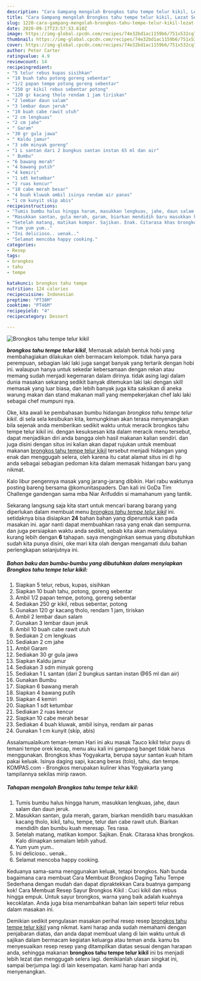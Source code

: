 ```yaml
---
description: "Cara Gampang mengolah Brongkos tahu tempe telur kikil, Lezat Sekali"
title: "Cara Gampang mengolah Brongkos tahu tempe telur kikil, Lezat Sekali"
slug: 1220-cara-gampang-mengolah-brongkos-tahu-tempe-telur-kikil-lezat-sekali
date: 2020-09-17T23:57:53.610Z
image: https://img-global.cpcdn.com/recipes/74e32bd1ac1159b6/751x532cq70/brongkos-tahu-tempe-telur-kikil-foto-resep-utama.jpg
thumbnail: https://img-global.cpcdn.com/recipes/74e32bd1ac1159b6/751x532cq70/brongkos-tahu-tempe-telur-kikil-foto-resep-utama.jpg
cover: https://img-global.cpcdn.com/recipes/74e32bd1ac1159b6/751x532cq70/brongkos-tahu-tempe-telur-kikil-foto-resep-utama.jpg
author: Peter Carter
ratingvalue: 4.9
reviewcount: 14
recipeingredient:
- "5 telur rebus kupas sisihkan"
- "10 buah tahu potong goreng sebentar"
- "1/2 papan tempe potong goreng sebentar"
- "250 gr kikil rebus sebentar potong"
- "120 gr kacang tholo rendam 1 jam tiriskan"
- "2 lembar daun salam"
- "3 lembar daun jeruk"
- "10 buah cabe rawit utuh"
- "2 cm lengkuas"
- "2 cm jahe"
- " Garam"
- "30 gr gula jawa"
- " Kaldu jamur"
- "3 sdm minyak goreng"
- "1 L santan dari 2 bungkus santan instan 65 ml dan air"
- " Bumbu"
- "6 bawang merah"
- "4 bawang putih"
- "4 kemiri"
- "1 sdt ketumbar"
- "2 ruas kencur"
- "10 cabe merah besar"
- "4 buah kluwak ambil isinya rendam air panas"
- "1 cm kunyit skip abis"
recipeinstructions:
- "Tumis bumbu halus hingga harum, masukkan lengkuas, jahe, daun salam dan daun jeruk."
- "Masukkan santan, gula merah, garam, biarkan mendidih baru masukkan kacang tholo, kikil, tahu, tempe, telur dan cabe rawit utuh. Biarkan mendidih dan bumbu kuah meresap. Tes rasa."
- "Setelah matang, matikan kompor. Sajikan. Enak. Citarasa khas brongkos. Kalo diinapkan semalam lebih yahud."
- "Yum yum yum.."
- "Ini delicioso.. uenak.."
- "Selamat mencoba happy cooking."
categories:
- Resep
tags:
- brongkos
- tahu
- tempe

katakunci: brongkos tahu tempe 
nutrition: 124 calories
recipecuisine: Indonesian
preptime: "PT38M"
cooktime: "PT46M"
recipeyield: "4"
recipecategory: Dessert

---
```



![Brongkos tahu tempe telur kikil](https://img-global.cpcdn.com/recipes/74e32bd1ac1159b6/751x532cq70/brongkos-tahu-tempe-telur-kikil-foto-resep-utama.jpg)

<b><i>brongkos tahu tempe telur kikil</i></b>, Memasak adalah bentuk hobi yang membahagiakan dilakukan oleh bermacam kelompok. tidak hanya para perempuan, sebagian laki laki juga sangat banyak yang tertarik dengan hobi ini. walaupun hanya untuk sekedar kebersamaan dengan rekan atau memang sudah menjadi kegemaran dalam dirinya. tidak asing lagi dalam dunia masakan sekarang sedikit banyak ditemukan laki laki dengan skill memasak yang luar biasa, dan lebih banyak juga kita saksikan di aneka warung makan dan stand makanan mall yang mempekerjakan chef laki laki sebagai chef mumpuni nya.

Oke, kita awali ke pembahasan bumbu hidangan <i>brongkos tahu tempe telur kikil</i>. di sela sela kesibukan kita, kemungkinan akan terasa menyenangkan bila sejenak anda memberikan sedikit waktu untuk meracik brongkos tahu tempe telur kikil ini. dengan kesuksesan kita dalam meracik menu tersebut, dapat menjadikan diri anda bangga oleh hasil makanan kalian sendiri. dan juga disini dengan situs ini kalian akan dapat rujukan untuk membuat makanan <u>brongkos tahu tempe telur kikil</u> tersebut menjadi hidangan yang enak dan menggugah selera, oleh karena itu catat alamat situs ini di hp anda sebagai sebagian pedoman kita dalam memasak hidangan baru yang nikmat.

Kalo libur pengennya masak yang jarang-jarang dibikin. Hari rabu waktunya posting bareng bersama @komunitaspaders. Dan kali ini GoDa Tim Challenge gandengan sama mba Niar Arifuddin si mamahanum yang tantik.


Sekarang langsung saja kita start untuk mencari barang barang yang diperlukan dalam membuat menu <u><i>brongkos tahu tempe telur kikil</i></u> ini. setidaknya bisa disiapkan <b>24</b> bahan bahan yang diperuntuk kan pada masakan ini. agar nanti dapat membuahkan rasa yang enak dan sempurna. dan juga persiapkan waktu anda sedikit, sebab kita akan memulainya kurang lebih dengan <b>6</b> tahapan. saya menginginkan semua yang dibutuhkan sudah kita punya disini, oke mari kita olah dengan mengamati dulu bahan perlengkapan selanjutnya ini.

<!--inarticleads1-->

##### Bahan baku dan bumbu-bumbu yang dibutuhkan dalam menyiapkan Brongkos tahu tempe telur kikil:

1. Siapkan 5 telur, rebus, kupas, sisihkan
1. Siapkan 10 buah tahu, potong, goreng sebentar
1. Ambil 1/2 papan tempe, potong, goreng sebentar
1. Sediakan 250 gr kikil, rebus sebentar, potong
1. Gunakan 120 gr kacang tholo, rendam 1 jam, tiriskan
1. Ambil 2 lembar daun salam
1. Gunakan 3 lembar daun jeruk
1. Ambil 10 buah cabe rawit utuh
1. Sediakan 2 cm lengkuas
1. Sediakan 2 cm jahe
1. Ambil  Garam
1. Sediakan 30 gr gula jawa
1. Siapkan  Kaldu jamur
1. Sediakan 3 sdm minyak goreng
1. Sediakan 1 L santan (dari 2 bungkus santan instan @65 ml dan air)
1. Gunakan  Bumbu
1. Siapkan 6 bawang merah
1. Siapkan 4 bawang putih
1. Siapkan 4 kemiri
1. Siapkan 1 sdt ketumbar
1. Sediakan 2 ruas kencur
1. Siapkan 10 cabe merah besar
1. Sediakan 4 buah kluwak, ambil isinya, rendam air panas
1. Gunakan 1 cm kunyit (skip, abis)


Assalamualaikum teman-teman Hari ini aku masak Tauco kikil telur puyu di temani tempe orek kecap, menu aku kali ini gampang banget tidak harus menggunakan. Brongkos khas Yogyakarta, berupa sayur santan kuah hitam pakai keluak. Isinya daging sapi, kacang beras (tolo), tahu, dan tempe. KOMPAS.com - Brongkos merupakan kuliner khas Yogyakarta yang tampilannya sekilas mirip rawon. 

<!--inarticleads2-->

##### Tahapan mengolah Brongkos tahu tempe telur kikil:

1. Tumis bumbu halus hingga harum, masukkan lengkuas, jahe, daun salam dan daun jeruk.
1. Masukkan santan, gula merah, garam, biarkan mendidih baru masukkan kacang tholo, kikil, tahu, tempe, telur dan cabe rawit utuh. Biarkan mendidih dan bumbu kuah meresap. Tes rasa.
1. Setelah matang, matikan kompor. Sajikan. Enak. Citarasa khas brongkos. Kalo diinapkan semalam lebih yahud.
1. Yum yum yum..
1. Ini delicioso.. uenak..
1. Selamat mencoba happy cooking.


Keduanya sama-sama menggunakan keluak, tetapi brongkos. Nah bunda bagaimana cara membuat Cara Membuat Brongkos Daging Tahu Tempe Sederhana dengan mudah dan dapat dipraktekkan Cara buatnya gampang kok! Cara Membuat Resep Sayur Brongkos Kikil : Cuci kikil dan rebus hingga empuk. Untuk sayur brongkos, warna yang baik adalah kuahnya kecoklatan. Anda juga bisa menambahkan bahan lain seperti telur rebus dalam masakan ini. 

Demikian sedikit pengulasan masakan perihal resep resep <u>brongkos tahu tempe telur kikil</u> yang nikmat. kami harap anda sudah memahami dengan penjabaran diatas, dan anda dapat membuat ulang di lain waktu untuk di sajikan dalam bermacam kegiatan keluarga atau teman anda. kamu bs menyesuaikan resep resep yang ditampilkan diatas sesuai dengan harapan anda, sehingga makanan <b>brongkos tahu tempe telur kikil</b> ini bs menjadi lebih lezat dan menggugah selera lagi. demikianlah ulasan singkat ini, sampai berjumpa lagi di lain kesempatan. kami harap hari anda menyenangkan.
